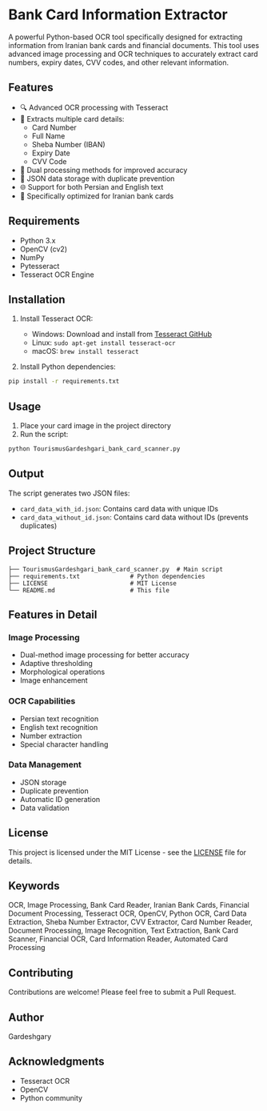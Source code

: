 # Bank Card Information Extractor

A powerful Python-based OCR tool specifically designed for extracting information from Iranian bank cards and financial documents. This tool uses advanced image processing and OCR techniques to accurately extract card numbers, expiry dates, CVV codes, and other relevant information.

## Features

- 🔍 Advanced OCR processing with Tesseract
- 📝 Extracts multiple card details:
  - Card Number
  - Full Name
  - Sheba Number (IBAN)
  - Expiry Date
  - CVV Code
- 🔄 Dual processing methods for improved accuracy
- 💾 JSON data storage with duplicate prevention
- 🌐 Support for both Persian and English text
- 🎯 Specifically optimized for Iranian bank cards

## Requirements

- Python 3.x
- OpenCV (cv2)
- NumPy
- Pytesseract
- Tesseract OCR Engine

## Installation

1. Install Tesseract OCR:
   - Windows: Download and install from [Tesseract GitHub](https://github.com/UB-Mannheim/tesseract/wiki)
   - Linux: `sudo apt-get install tesseract-ocr`
   - macOS: `brew install tesseract`

2. Install Python dependencies:
```bash
pip install -r requirements.txt
```

## Usage

1. Place your card image in the project directory
2. Run the script:
```bash
python TourismusGardeshgari_bank_card_scanner.py
```

## Output

The script generates two JSON files:
- `card_data_with_id.json`: Contains card data with unique IDs
- `card_data_without_id.json`: Contains card data without IDs (prevents duplicates)

## Project Structure

```
├── TourismusGardeshgari_bank_card_scanner.py  # Main script
├── requirements.txt              # Python dependencies
├── LICENSE                       # MIT License
└── README.md                     # This file
```

## Features in Detail

### Image Processing
- Dual-method image processing for better accuracy
- Adaptive thresholding
- Morphological operations
- Image enhancement

### OCR Capabilities
- Persian text recognition
- English text recognition
- Number extraction
- Special character handling

### Data Management
- JSON storage
- Duplicate prevention
- Automatic ID generation
- Data validation

## License

This project is licensed under the MIT License - see the [LICENSE](LICENSE) file for details.

## Keywords

OCR, Image Processing, Bank Card Reader, Iranian Bank Cards, Financial Document Processing, Tesseract OCR, OpenCV, Python OCR, Card Data Extraction, Sheba Number Extractor, CVV Extractor, Card Number Reader, Document Processing, Image Recognition, Text Extraction, Bank Card Scanner, Financial OCR, Card Information Reader, Automated Card Processing

## Contributing

Contributions are welcome! Please feel free to submit a Pull Request.

## Author

Gardeshgary

## Acknowledgments

- Tesseract OCR
- OpenCV
- Python community 